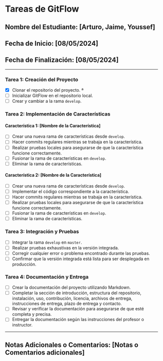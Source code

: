 # Tareas de GitFlow
## Nombre del Estudiante: [Arturo, Jaime, Youssef]
## Fecha de Inicio: [08/05/2024]
## Fecha de Finalización: [08/05/2024]
---
### Tarea 1: Creación del Proyecto
- [x] Clonar el repositorio del proyecto.
 ª
- [ ] Inicializar GitFlow en el repositorio local.
- [ ] Crear y cambiar a la rama `develop`.
### Tarea 2: Implementación de Características
#### Característica 1: [Nombre de la Característica]
- [ ] Crear una nueva rama de características desde `develop`.
- [ ] Hacer commits regulares mientras se trabaja en la característica.
- [ ] Realizar pruebas locales para asegurarse de que la característica funcione correctamente.
- [ ] Fusionar la rama de características en `develop`.
- [ ] Eliminar la rama de características.
#### Característica 2: [Nombre de la Característica]
- [ ] Crear una nueva rama de características desde `develop`.
- [ ] Implementar el código correspondiente a la característica.
- [ ] Hacer commits regulares mientras se trabaja en la característica.
- [ ] Realizar pruebas locales para asegurarse de que la característica funcione correctamente.
- [ ] Fusionar la rama de características en `develop`.
- [ ] Eliminar la rama de características.
### Tarea 3: Integración y Pruebas
- [ ] Integrar la rama `develop` en `master`.
- [ ] Realizar pruebas exhaustivas en la versión integrada.
- [ ] Corregir cualquier error o problema encontrado durante las pruebas.
- [ ] Confirmar que la versión integrada está lista para ser desplegada en producción.
### Tarea 4: Documentación y Entrega
- [ ] Crear la documentación del proyecto utilizando Markdown.
- [ ] Completar la sección de introducción, estructura del repositorio, instalación, uso, contribución, licencia,
archivos de entrega, instrucciones de entrega, plazo de entrega y contacto.
- [ ] Revisar y verificar la documentación para asegurarse de que esté completa y precisa.
- [ ] Entregar la documentación según las instrucciones del profesor o instructor.
---
## Notas Adicionales o Comentarios: [Notas o Comentarios adicionales]
